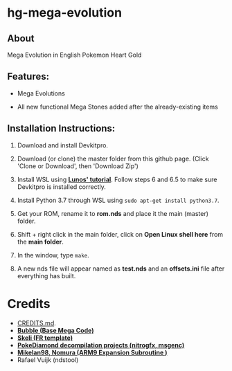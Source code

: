 # hg-mega-evolution
## About
 Mega Evolution in English Pokemon Heart Gold

## Features:
* Mega Evolutions

* All new functional Mega Stones added after the already-existing items


## Installation Instructions:
1. Download and install Devkitpro. 

2. Download (or clone) the master folder from this github page.
(Click 'Clone or Download', then 'Download Zip')

3. Install WSL using  [**Lunos' tutorial**][LUNOS].  Follow steps 6 and 6.5 to make sure Devkitpro is installed correctly.

4. Install Python 3.7 through WSL using `sudo apt-get install python3.7`.

5. Get your ROM, rename it to **rom.nds** and place it the main (master) folder.

6. Shift + right click in the main folder, click on **Open Linux shell here** from the **main folder**. 

7. In the window, type `make`.

8. A new nds file will appear named as **test.nds** and an **offsets.ini** file after everything has built.

# Credits
* [CREDITS.md](CREDITS.md).
* [**Bubble (Base Mega Code)**][TEMPLATE]
* [**Skeli (FR template)**][CFRU]
* [**PokeDiamond decompilation projects (nitrogfx, msgenc)**][diamond]
* [**Mikelan98, Nomura (ARM9 Expansion Subroutine )**][ARM9]
* Rafael Vuijk (ndstool)

[MONEXPAND]: https://github.com/BluRosie/hgss-monexpansion
[CFRU]: https://github.com/Skeli789/Complete-Fire-Red-Upgrade
[G5T]: https://github.com/CodenamePU/Gen5Tools
[ARM9]: https://pokehacking.com/tutorials/ramexpansion/
[diamond]:https://github.com/pret/pokediamond
[TEMPLATE]: https://github.com/Bubble791/Pokemon-Heart-Gold-Engine
[LUNOS]: https://www.pokecommunity.com/showthread.php?t=432351
